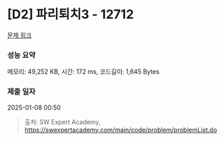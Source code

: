 # [D2] 파리퇴치3 - 12712 

[문제 링크](https://swexpertacademy.com/main/code/problem/problemDetail.do?contestProbId=AXuARWAqDkQDFARa) 

### 성능 요약

메모리: 49,252 KB, 시간: 172 ms, 코드길이: 1,645 Bytes

### 제출 일자

2025-01-08 00:50



> 출처: SW Expert Academy, https://swexpertacademy.com/main/code/problem/problemList.do